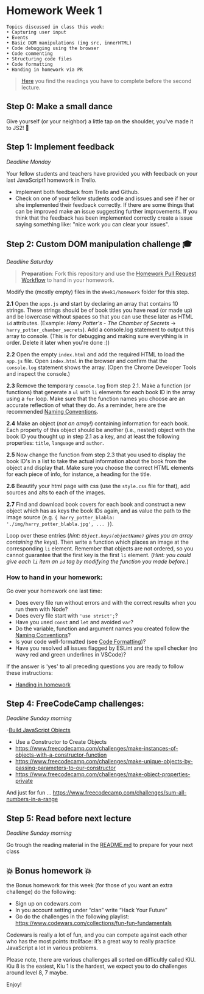 # Homework Week 1

```
Topics discussed in class this week:
• Capturing user input 
• Events
• Basic DOM manipulations (img src, innerHTML)
• Code debugging using the browser 
• Code commenting
• Structuring code files
• Code formatting
• Handing in homework via PR
```

>[Here](/Week2/README.md) you find the readings you have to complete before the second lecture.

## Step 0: Make a small dance
Give yourself (or your neighbor) a little tap on the shoulder, you've made it to JS2! :muscle:


## Step 1: Implement feedback

_Deadline Monday_

Your fellow students and teachers have provided you with feedback on your last JavaScript1 homework in Trello. 

- Implement both feedback from Trello and Github.
- Check on one of your fellow students code and issues and see if her or she implemented their feedback correctly. If there are some things that can be improved make an issue suggesting further improvements. If you think that the feedback has been implemented correctly create a issue saying something like: "nice work you can clear your issues".

## Step 2: Custom DOM manipulation challenge :mortar_board:

_Deadline Saturday_

> **Preparation**: Fork this repository and use the [Homework Pull Request Workflow](../../../../fundamentals/blob/master/fundamentals/homework_pr.md) to hand in your homework.

Modify the (mostly empty) files in the `Week1/homework` folder for this step.

**2.1** Open the `apps.js` and start by declaring an array that contains 10 strings. These strings should be of book titles you have read (or made up) and be lowercase without spaces so that you can use these later as HTML `id` attributes. (Example: _Harry Potter's - The Chamber of Secrets_ -> `harry_potter_chamber_secrets`). Add a console.log statement to output this array to console. (This is for debugging and making sure everything is in order. Delete it later when you're done :))

**2.2** Open the empty `index.html` and add the required HTML to load the `app.js` file. Open `index.html` in the browser and confirm that the `console.log` statement shows the array. (Open the Chrome Developer Tools and inspect the console.) 

**2.3** Remove the temporary `console.log` from step 2.1. Make a function (or functions) that generate a `ul` with `li` elements for each book ID in the array using a `for` loop. Make sure that the function names you choose are an accurate reflection of what they do. As a reminder, here are the recommended [Naming Conventions](https://github.com/HackYourFuture/fundamentals/blob/master/fundamentals/naming_conventions.md).

**2.4** Make an object (_not an array!_) containing information for each book. Each property of this object should be another (i.e., nested) object with the book ID you thought up in step 2.1 as a key, and at least the following properties: `title`, `language` and `author`. 

**2.5** Now change the function from step 2.3 that you used to display the book ID's in a list to take the actual information about the book from the object and display that. Make sure you choose the correct HTML elements for each piece of info, for instance, a heading for the title.

**2.6** Beautify your html page with css (use the `style.css` file for that), add sources and alts to each of the images.
 
**2.7** Find and download book covers for each book and construct a new object which has as keys the book IDs again, and as value the path to the image source (e.g. `{ harry_potter_blabla: './img/harry_potter_blabla.jpg', ... }`). 

Loop over these entries (_hint: `Object.keys(objectName)` gives you an array containing the keys_). Then write a function which places an image at the corresponding `li` element. Remember that objects are not ordered, so you cannot guarantee that the first key is the first `li` element. (_Hint: you could give each `li` item an `id` tag by modifying the function you made before._)


### How to hand in your homework:

Go over your homework one last time:

- Does every file run without errors and with the correct results when you run them with Node?
- Does every file start with `'use strict';`?
- Have you used `const` and `let` and avoided `var`?
- Do the variable, function and argument names you created follow the [Naming Conventions](../../../../fundamentals/blob/master/fundamentals/naming_conventions.md)?
- Is your code well-formatted (see [Code Formatting](../../../../fundamentals/blob/master/fundamentals/naming_conventions.md))?
- Have you resolved all issues flagged by ESLint and the spell checker (no wavy red and green underlines in VSCode)?

If the answer is 'yes' to all preceding questions you are ready to follow these instructions:

- [Handing in homework](../../../../fundamentals/blob/master/fundamentals/homework_pr.md)

## Step 4: **FreeCodeCamp challenges:**

_Deadline Sunday morning_

-[Build JavaScript Objects](https://learn.freecodecamp.org/javascript-algorithms-and-data-structures/basic-javascript/build-javascript-objects)
- Use a Constructor to Create Objects
- https://www.freecodecamp.com/challenges/make-instances-of-objects-with-a-constructor-function
- https://www.freecodecamp.com/challenges/make-unique-objects-by-passing-parameters-to-our-constructor
- https://www.freecodecamp.com/challenges/make-object-properties-private


And just for fun ... https://www.freecodecamp.com/challenges/sum-all-numbers-in-a-range

## Step 5: Read before next lecture

_Deadline Sunday morning_

Go trough the reading material in the [README.md](/Week2/README.md) to prepare for your next class

## :boom: Bonus homework :boom:
the Bonus homework for this week (for those of you want an extra challenge) do the following:

- Sign up on codewars.com
- In you account setting under “clan” write “Hack Your Future” 
- Go do the challenges in the following playlist: https://www.codewars.com/collections/fun-fun-fundamentals

Codewars is really a lot of fun, and you can compete against each other who has the most points :trollface:
it’s a great way to really practice JavaScript a lot in various problems.

Please note, there are various challenges all sorted on difficultly called KIU. Kiu 8 is the easiest, Kiu 1 is the hardest, we expect you to do challenges around level 8, 7 maybe.

Enjoy!